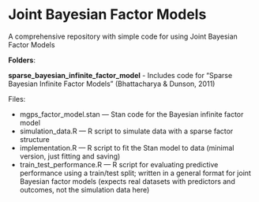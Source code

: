 # Joint Bayesian Factor Models
 A comprehensive repository with simple code for using Joint Bayesian Factor Models


**Folders**:

**sparse_bayesian_infinite_factor_model** - Includes code for “Sparse Bayesian Infinite Factor Models” (Bhattacharya & Dunson, 2011)

Files:

- mgps_factor_model.stan — Stan code for the Bayesian infinite factor model
- simulation_data.R — R script to simulate data with a sparse factor structure
- implementation.R — R script to fit the Stan model to data (minimal version, just fitting and saving)
- train_test_performance.R — R script for evaluating predictive performance using a train/test split; written in a general format for joint Bayesian factor models (expects real datasets with predictors and outcomes, not the simulation data here)
